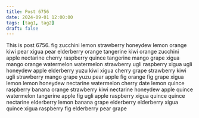 ```yaml
---
title: Post 6756
date: 2024-09-01 12:00:00
tags: [tag1, tag2]
draft: false
---
```

This is post 6756.
fig
zucchini
lemon
strawberry
honeydew
lemon
orange
kiwi
pear
xigua
pear
elderberry
orange
tangerine
kiwi
orange
zucchini
apple
nectarine
cherry
raspberry
quince
tangerine
mango
grape
xigua
mango
orange
watermelon
watermelon
strawberry
ugli
raspberry
xigua
ugli
honeydew
apple
elderberry
yuzu
kiwi
xigua
cherry
grape
strawberry
kiwi
ugli
strawberry
mango
grape
yuzu
pear
apple
fig
orange
fig
grape
xigua
lemon
lemon
honeydew
nectarine
watermelon
cherry
date
lemon
quince
raspberry
banana
orange
strawberry
kiwi
nectarine
honeydew
apple
quince
watermelon
tangerine
apple
fig
ugli
apple
raspberry
xigua
quince
quince
nectarine
elderberry
lemon
banana
grape
elderberry
elderberry
xigua
quince
xigua
raspberry
fig
elderberry
pear
grape
